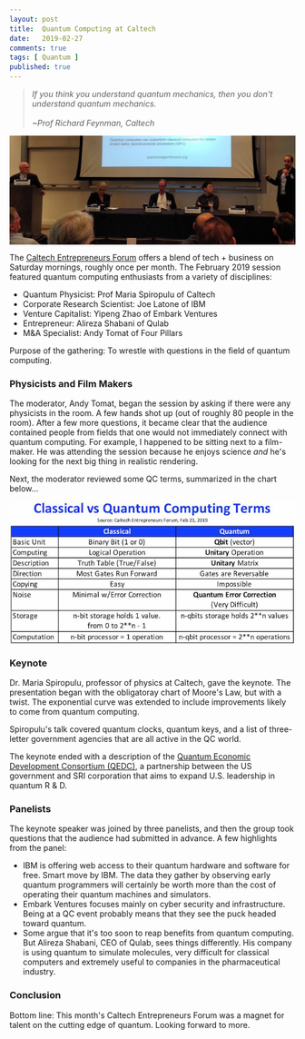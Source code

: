 ```yaml
---
layout: post
title:  Quantum Computing at Caltech
date:   2019-02-27
comments: true
tags: [ Quantum ]
published: true
---
```


>_If you think you understand quantum mechanics, then you don't understand quantum mechanics.
><br/><br/>~Prof Richard Feynman, Caltech_

<img src="/images/quantum_panel.jpg" alt="Quantum panel at Caltech Entrepreneurs Forum" title="Quantum panel at Caltech Entrepreneurs Forum" align="center">

The [Caltech Entrepreneurs Forum](http://entforum.caltech.edu/) offers a blend of tech + business on Saturday mornings, roughly once per month. The February 2019 session featured quantum computing enthusiasts from a variety of disciplines:

* Quantum Physicist: Prof Maria Spiropulu of Caltech
* Corporate Research Scientist: Joe Latone of IBM
* Venture Capitalist: Yipeng Zhao of Embark Ventures
* Entrepreneur: Alireza Shabani of Qulab
* M&A Specialist: Andy Tomat of Four Pillars

Purpose of the gathering: To wrestle with questions in the field of quantum computing.

<!--more-->

### Physicists and Film Makers

The moderator, Andy Tomat, began the session by asking if there were any physicists in the room. A few hands shot up (out of roughly 80 people in the room). After a few more questions, it became clear that the audience contained people from fields that one would not immediately connect with quantum computing. For example, I happened to be sitting next to a film-maker. He was attending the session because he enjoys science _and_ he's looking for the next big thing in realistic rendering.

Next, the moderator reviewed some QC terms, summarized in the chart below...

<img src="/images/classical_vs_quantum_computing.png" alt="Classical vs Quantum Computing Terms" title="Classical vs Quantum Computing Terms" align="center">

### Keynote

Dr. Maria Spiropulu, professor of physics at Caltech, gave the keynote. The presentation began with the obligatoray chart of Moore's Law, but with a twist. The exponential curve was extended to include improvements likely to come from quantum computing.

Spiropulu's talk covered quantum clocks, quantum keys, and a list of three-letter government agencies that are all active in the QC world.

The keynote ended with a description of the [Quantum Economic Development Consortium (QEDC)](https://www.nist.gov/news-events/news/2018/09/nist-launches-consortium-support-development-quantum-industry), a partnership between the US government and SRI corporation that aims to expand U.S. leadership in quantum R & D.

### Panelists

The keynote speaker was joined by three panelists, and then the group took questions that the audience had submitted in advance. A few highlights from the panel:

* IBM is offering web access to their quantum hardware and software for free. Smart move by IBM. The data they gather by observing early quantum programmers will certainly be worth more than the cost of operating their quantum machines and simulators.
* Embark Ventures focuses mainly on cyber security and infrastructure.  Being at a QC event probably means that they see the puck headed toward quantum.
* Some argue that it's too soon to reap benefits from quantum computing.  But Alireza Shabani, CEO of Qulab, sees things differently. His company is using quantum to simulate molecules, very difficult for classical computers and extremely useful to companies in the pharmaceutical industry.

### Conclusion

Bottom line: This month's Caltech Entrepreneurs Forum was a magnet for talent on the cutting edge of quantum. Looking forward to more.
